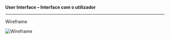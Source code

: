 **User Interface – Interface com o utilizador**

***

Wireframe

<img width="" alt="Wireframe" src="https://github.com/tiwm23tig05/tiwm23tig05/blob/main/doc/Imagens/Wireframe.png">

